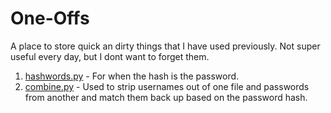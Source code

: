 One-Offs
========

A place to store quick an dirty things that I have used previously.  Not super useful every day, but I dont want to forget them.

1. [hashwords.py](https://github.com/jamcut/one-offs/blob/master/hashwords.py) - For when the hash is the password.
2. [combine.py](https://github.com/jamcut/one-offs/blob/master/combine.py) - Used to strip usernames out of one file and passwords from another and match them back up based on the password hash.
